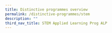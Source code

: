 ```yaml
---
title: Distinctive programmes overview
permalink: /distinctive-programmes/stem
description: ""
third_nav_title: STEM Applied Learning Prog ALP
---
```


